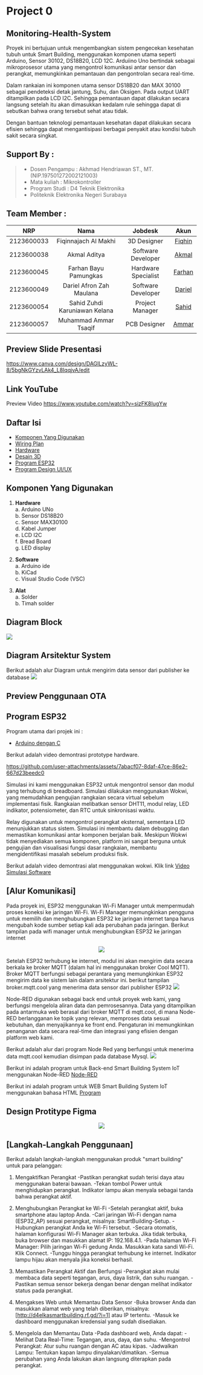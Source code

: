 # Project 0
## Monitoring-Health-System

Proyek ini bertujuan untuk mengembangkan sistem pengecekan kesehatan tubuh untuk Smart Building, menggunakan komponen utama seperti Arduino, Sensor 30102, DS18B20, LCD 12C. Arduiino Uno bertindak sebagai mikroprosesor utama yang mengontrol komunikasi antar sensor dan perangkat, memungkinkan pemantauan dan pengontrolan secara real-time.

Dalam rankaian ini komponen utama sensor DS18B20 dan MAX 30100 sebagai pendeteksi detak jantung, Suhu, dan Oksigen. Pada output UART ditampilkan pada LCD I2C. Sehingga pemantauan dapat dilakukan secara langsung setelah itu akan dimasukkan kedalam rule sehingga dapat di sebutkan bahwa orang tersebut sehat atau tidak.

Dengan bantuan teknologi pemantauan kesehatan dapat  dilakukan secara efisien sehingga dapat mengantisipasi berbagai penyakit atau kondisi tubuh sakit secara singkat. 

## Support By :
>- Dosen Pengampu : Akhmad Hendriawan ST., MT. (NIP.197501272002121003)
>- Mata kuliah : Mikrokontroller 
>- Program Studi : D4 Teknik Elektronika
>- Politeknik Elektronika Negeri Surabaya<br>

## Team Member : 
|      NRP      |       Nama      |    Jobdesk    |   Akun |
| :-----------:|:----------------:| :------------:| :-----:|
| 2123600033    | Fiqinnajach Al Makhi          | 3D Designer       | [Fiqhin](https://github.com/Raditya-G)
| 2123600038    | Akmal Aditya                  |   Software Developer | [Akmal](https://github.com/nataratungga)
| 2123600045    | Farhan Bayu Pamungkas         |    Hardware Specialist      | [Farhan](https://github.com/Bismaap)
| 2123600049    | Dariel Afron Zah Maulana      | Software Developer | [Dariel](https://github.com/DarielAfronZahMaulana)
| 2123600054    | Sahid Zuhdi Karuniawan Kelana | Project Manager     | [Sahid](https://github.com/EzarPrasetya)
| 2123600057    | Muhammad Ammar Tsaqif         | PCB Designer     |[Ammar](https://github.com/Yadnur)

## Preview Slide Presentasi

https://www.canva.com/design/DAGlLzyWL-8/5bgNkGYzvLAk4_L8IqqjvA/edit

## Link YouTube 
Preview Video
https://www.youtube.com/watch?v=sizFK8IugYw

## Daftar Isi
- [Komponen Yang Digunakan](#Komponen-Yang-Digunakan)
- [Wiring Plan](#Wiring-Plan)
- [Hardware](#Hardware)
- [Desain 3D](#Desain-3D)
- [Program ESP32](#Program-ESP32)
- [Program Design UI/UX](#Pogram-Design-UI/UX)

 
## Komponen Yang Digunakan
1. **Hardware**<br>
    a. Arduino UNo<br>
    b. Sensor DS18B20<br>
    c. Sensor MAX30100<br>
    d. Kabel Jumper<br>
    e. LCD I2C<br>
    f. Bread Board<br>
    g. LED display<br>

2. **Software**<br>
    a. Arduino ide<br>
    b. KiCad<br>
    c. Visual Studio Code (VSC)<br>

3. **Alat**<br>
    a. Solder<br>
    b. Timah solder<br>

## Diagram Block
<img src="Dokumentasi/Diagram Block.png">

## Diagram Arsitektur System
Berikut adalah alur Diagram untuk mengirim data sensor dari publisher ke database
<img src="Dokumentasi/Diagram System.png">

## Preview Penggunaan OTA

<div align="center"
<img src="https://raw.githubusercontent.com/ayushsharma82/ElegantOTA/master/docs/demo.gif" width="600">
</div>


## Program ESP32

Program utama dari projek ini :
- [Arduino dengan C](https://github.com/NurRohmatHidayat/Smart-Building-Solution/tree/main/Program%20ESP32/Smart%20Building/Smart%20Building/src)

Berikut adalah video demontrasi prototype hardware. 

https://github.com/user-attachments/assets/7abacf07-8daf-47ce-86e2-667d23beedc0

Simulasi ini kami menggunakan ESP32 untuk mengontrol sensor dan modul yang terhubung di breadboard. Simulasi dilakukan menggunakan Wokwi, yang memudahkan pengujian rangkaian secara virtual sebelum implementasi fisik. Rangkaian melibatkan sensor DHT11, modul relay, LED indikator, potensiometer, dan RTC untuk sinkronisasi waktu.

Relay digunakan untuk mengontrol perangkat eksternal, sementara LED menunjukkan status sistem. Simulasi ini membantu dalam debugging dan memastikan komunikasi antar komponen berjalan baik. Meskipun Wokwi tidak menyediakan semua komponen, platform ini sangat berguna untuk pengujian dan visualisasi fungsi dasar rangkaian, membantu mengidentifikasi masalah sebelum produksi fisik.


Berikut adalah video demontrasi alat menggunakan wokwi. Klik link [Video Simulasi Software](https://youtu.be/oXDYyiHHBaU "Video Simulasi Software")

## [Alur Komunikasi]

Pada proyek ini, ESP32 menggunakan Wi-Fi Manager untuk mempermudah proses koneksi ke jaringan Wi-Fi. Wi-Fi Manager memungkinkan pengguna untuk memilih dan menghubungkan ESP32 ke jaringan internet tanpa harus mengubah kode sumber setiap kali ada perubahan pada jaringan.
Berikut tampilan pada wifi manager untuk menghubungkan ESP32 ke jaringan internet

<div align="center">
<img src="Dokumentasi/wifi manager.png">
</div>

Setelah ESP32 terhubung ke internet, modul ini akan mengirim data secara berkala ke broker MQTT (dalam hal ini menggunakan broker Cool MQTT). Broker MQTT berfungsi sebagai perantara yang memungkinkan ESP32 mengirim data ke sistem lain dalam arsitektur ini.
berikut tampilan broker.mqtt.cool yang menerima data sensor dari publisher ESP32
<img src="Dokumentasi/broker mqtt cool.jpg">

Node-RED digunakan sebagai back end untuk proyek web kami, yang berfungsi mengelola aliran data dan pemrosesannya. Data yang ditampilkan pada antarmuka web berasal dari broker MQTT di mqtt.cool, di mana Node-RED berlangganan ke topik yang relevan, memproses data sesuai kebutuhan, dan menyajikannya ke front end. Pengaturan ini memungkinkan penanganan data secara real-time dan integrasi yang efisien dengan platform web kami.

Berikut adalah alur dari program Node Red yang berfungsi untuk menerima data mqtt.cool kemudian disimpan pada database Mysql.
<img src="Dokumentasi/Node Red.png">

Berikut ini adalah program untuk Back-end Smart Building System IoT menggunakan Node-RED [Node-RED](https://github.com/NurRohmatHidayat/Smart-Building-Solution/tree/main/UI/UX%20Designer)

Berikut ini adalah program untuk WEB Smart Building System IoT menggunakan bahasa HTML [Program](https://github.com/NurRohmatHidayat/Smart-Building-Solution/tree/main/UI/UX%20Designer/node-red)

## Design Protitype Figma

<div align="center">
<img src="Dokumentasi/Figma.jpg">
</div>

## [Langkah-Langkah Penggunaan]
Berikut adalah langkah-langkah menggunakan produk "smart building" untuk para pelanggan:

1. Mengaktifkan Perangkat
  -Pastikan perangkat sudah terisi daya atau menggunakan baterai bawaan.
  -Tekan tombol Power untuk menghidupkan perangkat. Indikator lampu akan menyala sebagai tanda bahwa perangkat aktif.

2. Menghubungkan Perangkat ke Wi-Fi
  -Setelah perangkat aktif, buka smartphone atau laptop Anda.
  -Cari jaringan Wi-Fi dengan nama (ESP32_AP) sesuai perangkat, misalnya: SmartBuilding-Setup.
  -Hubungkan perangkat Anda ke Wi-Fi tersebut.
  -Secara otomatis, halaman konfigurasi Wi-Fi Manager akan terbuka. Jika tidak terbuka, buka browser dan masukkan alamat IP: 192.168.4.1.
  -Pada halaman Wi-Fi Manager:
     Pilih jaringan Wi-Fi gedung Anda.
     Masukkan kata sandi Wi-Fi.
     Klik Connect.
  -Tunggu hingga perangkat terhubung ke internet. Indikator lampu hijau akan menyala jika koneksi berhasil.

3. Memastikan Perangkat Aktif dan Berfungsi
  -Perangkat akan mulai membaca data seperti tegangan, arus, daya listrik, dan suhu ruangan.
  -Pastikan semua sensor bekerja dengan benar dengan melihat indikator status pada perangkat.

4. Mengakses Web untuk Memantau Data Sensor
  -Buka browser Anda dan masukkan alamat web yang telah diberikan, misalnya: [http://d4elkasmartbuilding.rf.gd/?i=1] atau IP tertentu.
  -Masuk ke dashboard menggunakan kredensial yang sudah disediakan.

5. Mengelola dan Memantau Data
  -Pada dashboard web, Anda dapat:
  -Melihat Data Real-Time: Tegangan, arus, daya, dan suhu.
  -Mengontrol Perangkat: Atur suhu ruangan dengan AC atau kipas.
  -Jadwalkan Lampu: Tentukan kapan lampu dinyalakan/dimatikan.
  -Semua perubahan yang Anda lakukan akan langsung diterapkan pada perangkat.
